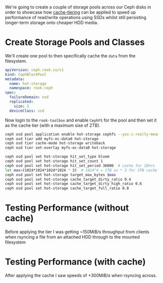 We're going to create a couple of storage pools across our Ceph disks in order to showcase how [cache-tiering](https://docs.ceph.com/docs/hammer/rados/operations/cache-tiering/) can be applied to speed up performance of read/write operations using SSDs whilst still persisting longer-term storage onto cheaper HDD media.

# Create Storage Pools and Classes
We'll create one pool to then specifically cache the `data` from the filesystem.

```yaml
apiVersion: ceph.rook.io/v1
kind: CephBlockPool
metadata:
  name: hot-storage
  namespace: rook-ceph
spec:
  failureDomain: osd
  replicated:
    size: 2
  deviceClass: ssd
```

Now login to the `rook-toolbox` and enable `CephFS` for the pool and then set it as the cache tier (with a maximum sixe of 2TB).

```bash
ceph osd pool application enable hot-storage cephfs --yes-i-really-mean-it
ceph osd tier add myfs-ec-data0 hot-storage
ceph osd tier cache-mode hot-storage writeback
ceph osd tier set-overlay myfs-ec-data0 hot-storage

ceph osd pool set hot-storage hit_set_type bloom
ceph osd pool set hot-storage hit_set_count 1
ceph osd pool set hot-storage hit_set_period 36000  # cache for 10hrs
let max=(1024*1024*1024*1024 * 3)  # 1024^4 = 1TB so * 3 for 3TB cache size
ceph osd pool set hot-storage target_max_bytes $max
ceph osd pool set hot-storage cache_target_dirty_ratio 0.4
ceph osd pool set hot-storage cache_target_dirty_high_ratio 0.6
ceph osd pool set hot-storage cache_target_full_ratio 0.8
```

# Testing Performance (without cache)
Before applying the tier I was getting ~150MiB/s throughput from clients when rsyncing a file from an attached HDD through to the mounted filesystem

# Testing Performance (with cache)
After applying the cache I saw speeds of +300MiB/s when rsyncing across.